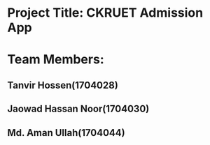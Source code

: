 # Project Title: CKRUET Admission App
# Team Members:
## Tanvir Hossen(1704028)
## Jaowad Hassan Noor(1704030)
## Md. Aman Ullah(1704044)
